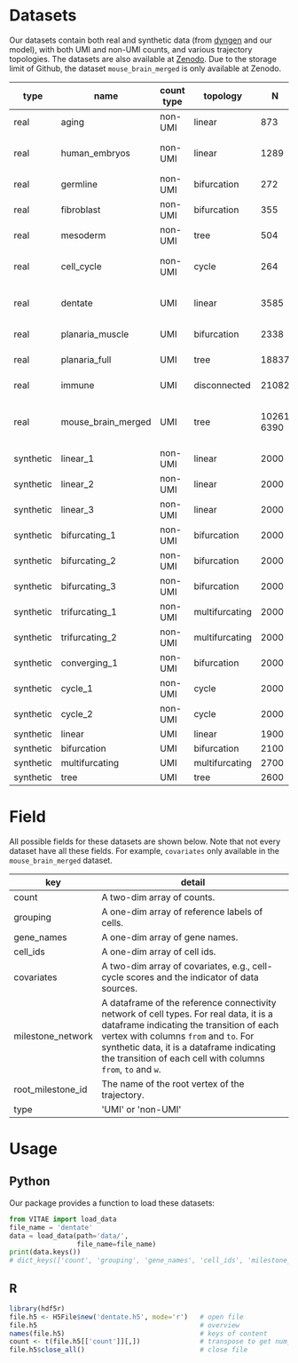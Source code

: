# Datasets


Our datasets contain both real and synthetic data (from [dyngen](https://github.com/dynverse/dyngen) and our model), with both UMI and non-UMI counts, and various trajectory topologies. The datasets are also available at [Zenodo](https://zenodo.org/record/4395250#.X-kxWGT0kUE). Due to the storage limit of Github, the dataset `mouse_brain_merged` is only available at Zenodo.

type|name|count type|topology|N|G|k|source
---|---|---|---|---|---|---|---
real | aging | non-UMI | linear | 873 | 2815 | 3 | [Kowalczyk, *et al* (2015)](https://doi.org/10.1101/gr.192237.115)
real | human\_embryos | non-UMI | linear | 1289 | 8772 | 5 | [Petropoulos *et al.* (2016)](https://doi.org/10.1016/j.cell.2016.03.023)
real | germline | non-UMI | bifurcation | 272 | 8772 | 7 | [Guo *et al.* (2015)](https://doi.org/10.1016/j.cell.2015.05.015)
real | fibroblast | non-UMI | bifurcation | 355 | 3379 | 7 | [Treutlein *et al.* (2016)](https://doi.org/10.1038/nature18323)
real | mesoderm | non-UMI | tree | 504 | 8772 | 9 | [Loh *et al.* (2016)](https://doi.org/10.1016/j.cell.2016.06.011)
real | cell\_cycle | non-UMI | cycle | 264 | 6812 | 3 | [Petropoulos *et al.* (2016)](https://doi.org/10.1016/j.cell.2016.03.023)
real | dentate | UMI | linear | 3585 | 2182 | 5 | [Hochgerner *et al.* (2018)](https://doi.org/10.1038/s41593-017-0056-2) 
real | planaria\_muscle | UMI | bifurcation | 2338 | 4210 | 3 | [Wolf *et al.* (2019)](https://doi.org/10.1186/s13059-019-1663-x)
real | planaria\_full | UMI | tree | 18837 | 4210 | 33 | [Wolf *et al.* (2019)](https://doi.org/10.1186/s13059-019-1663-x)
real | immune | UMI | disconnected | 21082 | 18750 | 3 | [zheng *et al.* (2017)](https://doi.org/10.1038/ncomms14049)
real | mouse\_brain\_merged | UMI | tree | 10261 <br> 6390 | 14707 | 15 | [Yuzwa *et al.* (2017)](https://doi.org/10.1016/j.celrep.2017.12.017),<br> Ruan *et al.* (2020+)
synthetic | linear\_1 | non-UMI | linear | 2000 | 991 | 4 | dyngen 
synthetic | linear\_2 | non-UMI | linear | 2000 | 999 | 4 | dyngen 
synthetic | linear\_3 | non-UMI | linear | 2000 | 1000 | 4 | dyngen 
synthetic | bifurcating\_1 | non-UMI | bifurcation |  2000 | 997 | 7 | dyngen 
synthetic | bifurcating\_2 | non-UMI | bifurcation | 2000 | 991 | 7 | dyngen 
synthetic | bifurcating\_3 | non-UMI | bifurcation | 2000 | 1000 | 7 | dyngen 
synthetic | trifurcating\_1 | non-UMI | multifurcating | 2000 | 969 | 10 | dyngen 
synthetic | trifurcating\_2 | non-UMI | multifurcating | 2000 | 995 | 10 | dyngen 
synthetic | converging\_1 | non-UMI | bifurcation | 2000 | 998 | 6 | dyngen 
synthetic | cycle\_1 | non-UMI | cycle | 2000 | 1000 | 3 | dyngen 
synthetic | cycle\_2 | non-UMI | cycle | 2000 | 999 | 3 | dyngen 
synthetic | linear | UMI | linear | 1900 | 1990 | 5 | our model 
synthetic | bifurcation | UMI | bifurcation | 2100 | 1996 | 5 | our model 
synthetic | multifurcating | UMI | multifurcating | 2700 | 2000 | 7 | our model 
synthetic | tree | UMI | tree | 2600 | 2000 | 7 | our model 

# Field

All possible fields for these datasets are shown below. Note that not every dataset have all these fields. For example, `covariates` only available in the `mouse_brain_merged` dataset.

key|detail
---|---
count | A two-dim array of counts. 
grouping | A one-dim array of reference labels of cells.
gene\_names | A one-dim array of gene names. 
cell\_ids | A one-dim array of cell ids.
covariates | A two-dim array of covariates, e.g., cell-cycle scores and the indicator of data sources.
milestone_network | A dataframe of the reference connectivity network of cell types. For real data, it is a dataframe indicating the transition of each vertex with columns `from` and `to`. For synthetic data, it is a dataframe indicating the transition of each cell with columns `from`, `to` and `w`.
root\_milestone\_id | The name of the root vertex of the trajectory.
type | 'UMI' or 'non-UMI'

# Usage

## Python

Our package provides a function to load these datasets:

```python
from VITAE import load_data
file_name = 'dentate'
data = load_data(path='data/',
                 file_name=file_name)
print(data.keys())
# dict_keys(['count', 'grouping', 'gene_names', 'cell_ids', 'milestone_network', 'root_milestone_id', 'type'])
```

## R

```R
library(hdf5r)
file.h5 <- H5File$new('dentate.h5', mode='r')   # open file
file.h5                                         # overview
names(file.h5)                                  # keys of content
count <- t(file.h5[['count']][,])               # transpose to get num_cells*num_genes if necessary
file.h5$close_all()                             # close file
```